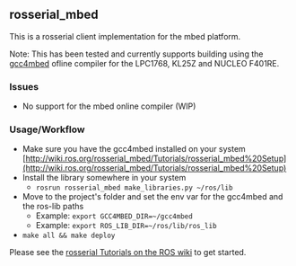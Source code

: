## rosserial_mbed

This is a rosserial client implementation for the mbed platform.

Note: This has been tested and currently supports building using the [gcc4mbed](https://github.com/adamgreen/gcc4mbed) ofline compiler for the LPC1768, KL25Z and NUCLEO F401RE.

### Issues

* No support for the mbed online compiler (WIP)

### Usage/Workflow

* Make sure you have the gcc4mbed installed on your system [http://wiki.ros.org/rosserial_mbed/Tutorials/rosserial_mbed%20Setup](http://wiki.ros.org/rosserial_mbed/Tutorials/rosserial_mbed%20Setup)
* Install the library somewhere in your system
    * `rosrun rosserial_mbed make_libraries.py ~/ros/lib`
* Move to the project's folder and set the env var for the gcc4mbed and the ros-lib paths
    * Example: `export GCC4MBED_DIR=~/gcc4mbed`
    * Example: `export ROS_LIB_DIR=~/ros/lib/ros_lib`
* `make all && make deploy`

Please see the [rosserial Tutorials on the ROS wiki](http://wiki.ros.org/rosserial_mbed/Tutorials) to get started.

